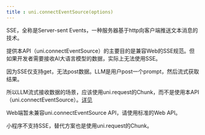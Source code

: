 ```yaml
---
title : uni.connectEventSource(options)
---
```


<!-- ## uni.connectEventSource(options) @connecteventsource -->

<!-- UTSAPIJSON.connectEventSource.name -->

<!-- UTSAPIJSON.connectEventSource.description -->

SSE，全称是Server-sent Events，一种服务器基于http向客户端推送文本消息的技术。

提供本API（uni.connectEventSource）的主要目的是兼容Web的SSE规范。但如果开发者需要接收AI大语言模型的数据，实际上无法使用SSE。

因为SSE仅支持get，无法post数据。LLM是用户post一个prompt，然后流式获取结果。

所以LLM流式接收数据的场景，应该使用uni.request的Chunk，而不是使用本API（uni.connectEventSource）。[详见](request.md)

<!-- UTSAPIJSON.connectEventSource.compatibility -->

Web端暂未兼容uni.connectEventSource API，请使用标准的Web API。

小程序不支持SSE，替代方案也是使用uni.request的Chunk。


<!-- UTSAPIJSON.connectEventSource.param -->

<!-- UTSAPIJSON.connectEventSource.returnValue -->

<!-- UTSAPIJSON.connectEventSource.example -->

<!-- UTSAPIJSON.connectEventSource.tutorial -->

<!-- UTSAPIJSON.connectEventSource.example -->

<!-- UTSAPIJSON.general_type.name -->

<!-- UTSAPIJSON.general_type.param -->
